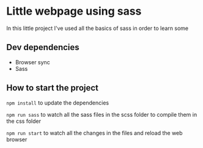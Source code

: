 # Little webpage using sass

In this little project I've used all the basics of sass in order to learn some

## Dev dependencies
* Browser sync
* Sass

## How to start the project

`npm install` to update the dependencies 

`npm run sass` to watch all the sass files in the scss folder to compile them in the css folder

`npm run start` to watch all the changes in the files and reload the web browser

